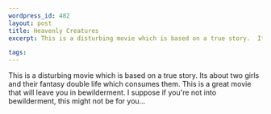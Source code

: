 ```yaml
--- 
wordpress_id: 482
layout: post
title: Heavenly Creatures
excerpt: This is a disturbing movie which is based on a true story.  Its about two girls and their fantasy double life which consumes them.  This is a great movie that will leave you in bewilderment.  I suppose if you're not into bewilderment, this might not be for you...

tags: 
---
```


This is a disturbing movie which is based on a true story.  Its about two girls and their fantasy double life which consumes them.  This is a great movie that will leave you in bewilderment.  I suppose if you're not into bewilderment, this might not be for you...
